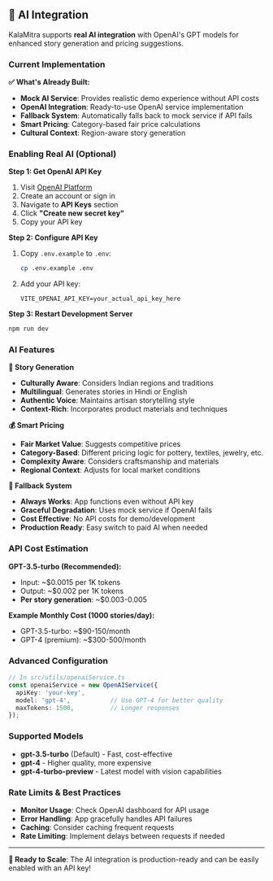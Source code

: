 ## 🤖 AI Integration

KalaMitra supports **real AI integration** with OpenAI's GPT models for enhanced story generation and pricing suggestions.

### Current Implementation

**✅ What's Already Built:**
- **Mock AI Service**: Provides realistic demo experience without API costs
- **OpenAI Integration**: Ready-to-use OpenAI service implementation
- **Fallback System**: Automatically falls back to mock service if API fails
- **Smart Pricing**: Category-based fair price calculations
- **Cultural Context**: Region-aware story generation

### Enabling Real AI (Optional)

**Step 1: Get OpenAI API Key**
1. Visit [OpenAI Platform](https://platform.openai.com/)
2. Create an account or sign in
3. Navigate to **API Keys** section
4. Click **"Create new secret key"**
5. Copy your API key

**Step 2: Configure API Key**
1. Copy `.env.example` to `.env`:
   ```bash
   cp .env.example .env
   ```
2. Add your API key:
   ```env
   VITE_OPENAI_API_KEY=your_actual_api_key_here
   ```

**Step 3: Restart Development Server**
```bash
npm run dev
```

### AI Features

**🎨 Story Generation**
- **Culturally Aware**: Considers Indian regions and traditions
- **Multilingual**: Generates stories in Hindi or English
- **Authentic Voice**: Maintains artisan storytelling style
- **Context-Rich**: Incorporates product materials and techniques

**💰 Smart Pricing**
- **Fair Market Value**: Suggests competitive prices
- **Category-Based**: Different pricing logic for pottery, textiles, jewelry, etc.
- **Complexity Aware**: Considers craftsmanship and materials
- **Regional Context**: Adjusts for local market conditions

**🔄 Fallback System**
- **Always Works**: App functions even without API key
- **Graceful Degradation**: Uses mock service if OpenAI fails
- **Cost Effective**: No API costs for demo/development
- **Production Ready**: Easy switch to paid AI when needed

### API Cost Estimation

**GPT-3.5-turbo (Recommended):**
- Input: ~$0.0015 per 1K tokens
- Output: ~$0.002 per 1K tokens
- **Per story generation**: ~$0.003-0.005

**Example Monthly Cost (1000 stories/day):**
- GPT-3.5-turbo: ~$90-150/month
- GPT-4 (premium): ~$300-500/month

### Advanced Configuration

```typescript
// In src/utils/openaiService.ts
const openaiService = new OpenAIService({
  apiKey: 'your-key',
  model: 'gpt-4',           // Use GPT-4 for better quality
  maxTokens: 1500,          // Longer responses
});
```

### Supported Models

- **gpt-3.5-turbo** (Default) - Fast, cost-effective
- **gpt-4** - Higher quality, more expensive
- **gpt-4-turbo-preview** - Latest model with vision capabilities

### Rate Limits & Best Practices

- **Monitor Usage**: Check OpenAI dashboard for API usage
- **Error Handling**: App gracefully handles API failures
- **Caching**: Consider caching frequent requests
- **Rate Limiting**: Implement delays between requests if needed

---

**🚀 Ready to Scale**: The AI integration is production-ready and can be easily enabled with an API key!
